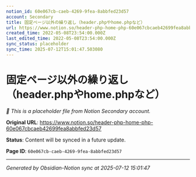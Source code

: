 ```yaml
---
notion_id: 60e067cb-caeb-4269-9fea-8abbfed23d57
account: Secondary
title: 固定ページ以外の繰り返し（header.phpやhome.phpなど）
url: https://www.notion.so/header-php-home-php-60e067cbcaeb42699fea8abbfed23d57
created_time: 2022-05-08T23:54:00.000Z
last_edited_time: 2022-05-08T23:54:00.000Z
sync_status: placeholder
sync_time: 2025-07-12T15:01:47.503080
---
```


# 固定ページ以外の繰り返し（header.phpやhome.phpなど）

*🔄 This is a placeholder file from Notion Secondary account.*

**Original URL**: https://www.notion.so/header-php-home-php-60e067cbcaeb42699fea8abbfed23d57

**Status**: Content will be synced in a future update.

**Page ID**: `60e067cb-caeb-4269-9fea-8abbfed23d57`

---

*Generated by Obsidian-Notion sync at 2025-07-12 15:01:47*
